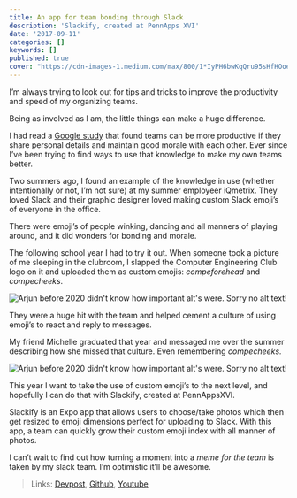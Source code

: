 ```yaml
---
title: An app for team bonding through Slack
description: 'Slackify, created at PennApps XVI'
date: '2017-09-11'
categories: []
keywords: []
published: true
cover: "https://cdn-images-1.medium.com/max/800/1*IyPH6bwKqQru95sHfHOoeQ.png"
---
```


I’m always trying to look out for tips and tricks to improve the productivity and speed of my organizing teams.

Being as involved as I am, the little things can make a huge difference.

I had read a [Google study](https://www.nytimes.com/2016/02/28/magazine/what-google-learned-from-its-quest-to-build-the-perfect-team.html?mcubz=0) that found teams can be more productive if they share personal details and maintain good morale with each other. Ever since I’ve been trying to find ways to use that knowledge to make my own teams better.

Two summers ago, I found an example of the knowledge in use (whether intentionally or not, I’m not sure) at my summer employeer iQmetrix. They loved Slack and their graphic designer loved making custom Slack emoji’s of everyone in the office.

There were emoji’s of people winking, dancing and all manners of playing around, and it did wonders for bonding and morale.

The following school year I had to try it out. When someone took a picture of me sleeping in the clubroom, I slapped the Computer Engineering Club logo on it and uploaded them as custom emojis: _compeforehead_ and _compecheeks_.

![Arjun before 2020 didn't know how important alt's were. Sorry no alt text!](https://cdn-images-1.medium.com/max/800/1*IyPH6bwKqQru95sHfHOoeQ.png)

They were a huge hit with the team and helped cement a culture of using emoji’s to react and reply to messages.

My friend Michelle graduated that year and messaged me over the summer describing how she missed that culture. Even remembering _compecheeks._

![Arjun before 2020 didn't know how important alt's were. Sorry no alt text!](https://cdn-images-1.medium.com/max/800/0*w00r4-uSV_jDSRit.)

This year I want to take the use of custom emoji’s to the next level, and hopefully I can do that with Slackify, created at PennAppsXVI.

Slackify is an Expo app that allows users to choose/take photos which then get resized to emoji dimensions perfect for uploading to Slack. With this app, a team can quickly grow their custom emoji index with all manner of photos.

I can’t wait to find out how turning a moment into a _meme for the team_ is taken by my slack team. I’m optimistic it’ll be awesome.

> Links: [Devpost](https://devpost.com/software/auto-apply), [Github](https://github.com/askalburgi/slackify), [Youtube](https://youtu.be/Hseg7avgAWk)
